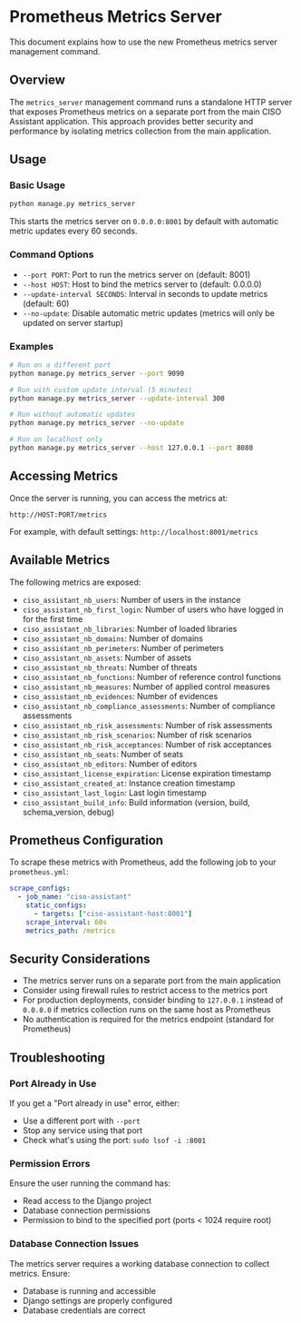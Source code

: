 # Prometheus Metrics Server

This document explains how to use the new Prometheus metrics server management command.

## Overview

The `metrics_server` management command runs a standalone HTTP server that exposes Prometheus metrics on a separate port from the main CISO Assistant application. This approach provides better security and performance by isolating metrics collection from the main application.

## Usage

### Basic Usage

```bash
python manage.py metrics_server
```

This starts the metrics server on `0.0.0.0:8001` by default with automatic metric updates every 60 seconds.

### Command Options

- `--port PORT`: Port to run the metrics server on (default: 8001)
- `--host HOST`: Host to bind the metrics server to (default: 0.0.0.0)
- `--update-interval SECONDS`: Interval in seconds to update metrics (default: 60)
- `--no-update`: Disable automatic metric updates (metrics will only be updated on server startup)

### Examples

```bash
# Run on a different port
python manage.py metrics_server --port 9090

# Run with custom update interval (5 minutes)
python manage.py metrics_server --update-interval 300

# Run without automatic updates
python manage.py metrics_server --no-update

# Run on localhost only
python manage.py metrics_server --host 127.0.0.1 --port 8080
```

## Accessing Metrics

Once the server is running, you can access the metrics at:

```
http://HOST:PORT/metrics
```

For example, with default settings: `http://localhost:8001/metrics`

## Available Metrics

The following metrics are exposed:

- `ciso_assistant_nb_users`: Number of users in the instance
- `ciso_assistant_nb_first_login`: Number of users who have logged in for the first time
- `ciso_assistant_nb_libraries`: Number of loaded libraries
- `ciso_assistant_nb_domains`: Number of domains
- `ciso_assistant_nb_perimeters`: Number of perimeters
- `ciso_assistant_nb_assets`: Number of assets
- `ciso_assistant_nb_threats`: Number of threats
- `ciso_assistant_nb_functions`: Number of reference control functions
- `ciso_assistant_nb_measures`: Number of applied control measures
- `ciso_assistant_nb_evidences`: Number of evidences
- `ciso_assistant_nb_compliance_assessments`: Number of compliance assessments
- `ciso_assistant_nb_risk_assessments`: Number of risk assessments
- `ciso_assistant_nb_risk_scenarios`: Number of risk scenarios
- `ciso_assistant_nb_risk_acceptances`: Number of risk acceptances
- `ciso_assistant_nb_seats`: Number of seats
- `ciso_assistant_nb_editors`: Number of editors
- `ciso_assistant_license_expiration`: License expiration timestamp
- `ciso_assistant_created_at`: Instance creation timestamp
- `ciso_assistant_last_login`: Last login timestamp
- `ciso_assistant_build_info`: Build information (version, build, schema_version, debug)

## Prometheus Configuration

To scrape these metrics with Prometheus, add the following job to your `prometheus.yml`:

```yaml
scrape_configs:
  - job_name: "ciso-assistant"
    static_configs:
      - targets: ["ciso-assistant-host:8001"]
    scrape_interval: 60s
    metrics_path: /metrics
```

## Security Considerations

- The metrics server runs on a separate port from the main application
- Consider using firewall rules to restrict access to the metrics port
- For production deployments, consider binding to `127.0.0.1` instead of `0.0.0.0` if metrics collection runs on the same host as Prometheus
- No authentication is required for the metrics endpoint (standard for Prometheus)

## Troubleshooting

### Port Already in Use

If you get a "Port already in use" error, either:

- Use a different port with `--port`
- Stop any service using that port
- Check what's using the port: `sudo lsof -i :8001`

### Permission Errors

Ensure the user running the command has:

- Read access to the Django project
- Database connection permissions
- Permission to bind to the specified port (ports < 1024 require root)

### Database Connection Issues

The metrics server requires a working database connection to collect metrics. Ensure:

- Database is running and accessible
- Django settings are properly configured
- Database credentials are correct
